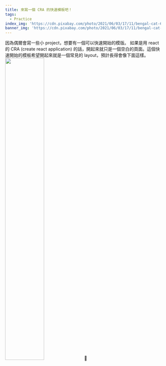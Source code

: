 ```yaml
---
title: 來寫一個 CRA 的快速模板吧！
tags:
  - Practice
index_img: 'https://cdn.pixabay.com/photo/2021/06/03/17/11/bengal-cat-6307545_1280.jpg'
banner_img: 'https://cdn.pixabay.com/photo/2021/06/03/17/11/bengal-cat-6307545_1280.jpg'
---
```


因為偶爾會寫一些小 project，想要有一個可以快速開始的模版。
如果是用 react 的 CRA (create react application) 的話，開起來就只是一個空白的頁面。這個快速開始的模板希望開起來就是一個常見的 layout，預計長得會像下面這樣。
<img src="https://lh3.googleusercontent.com/pw/AM-JKLU9ZbjrvQd0VsC2Z_uTwJJHipokmTKhNOroQEpfDquaJT7_JDRXBtb4s4VtO6j4-s6KrhUr6hJfh77evNwDJT1ghZlcgE45hWNvPwkrCDS81AuUw7k6oqo_iiAQfOZy5bpEXUbJ-Xs3Js5VeHTrCTVyiA=w690-h442-no?authuser=0" width="50%" height="50%">

